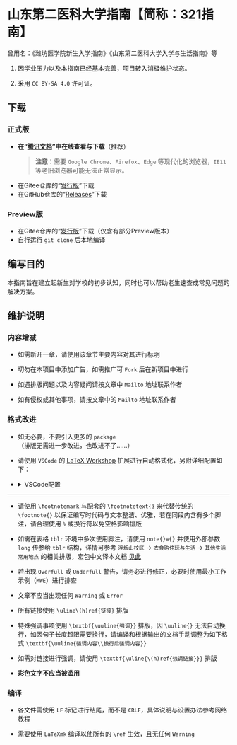 # 山东第二医科大学指南【简称：321指南】

曾用名：《潍坊医学院新生入学指南》《山东第二医科大学入学与生活指南》等

1. 因学业压力以及本指南已经基本完善，项目转入消极维护状态。

2. 采用 `CC BY-SA 4.0` 许可证。

## 下载
### 正式版

- **在“[腾讯文档](https://docs.qq.com/s/ETcQ-ZFSrSsh6MK9bm773q)”中在线查看与下载**（推荐）
    > **注意**：需要 `Google Chrome`、`Firefox`、`Edge` 等现代化的浏览器，`IE11` 等老旧浏览器可能无法正常显示。
- 在Gitee仓库的“[发行版](https://gitee.com/LinkChou/sdsmu_welcome_tex/releases/latest)”下载
- 在GitHub仓库的“[Releases](https://github.com/Mikachu2333/sdsmu_welcome_tex/releases/latest)”下载

### Preview版
- 在Gitee仓库的“[发行版](https://gitee.com/LinkChou/sdsmu_welcome_tex/releases/latest)”下载（仅含有部分Preview版本）
- 自行运行 `git clone` 后本地编译

## 编写目的

本指南旨在建立起新生对学校的初步认知，同时也可以帮助老生速查成常见问题的解决方案。

## 维护说明

### 内容增减

- 如需新开一章，请使用该章节主要内容对其进行标明

- 切勿在本项目中添加广告，如需推广可 `Fork` 后在新项目中进行

- 如遇排版问题以及内容疑问请按文章中 `Mailto` 地址联系作者

- 如有侵权或其他事项，请按文章中的 `Mailto` 地址联系作者

### 格式改进

- 如无必要，不要引入更多的 `package`（排版无需进一步改进，也改进不了……）

- 请使用 `VSCode` 的 [LaTeX Workshop](https://marketplace.visualstudio.com/items?itemName=James-Yu.latex-workshop) 扩展进行自动格式化，另附详细配置如下：

- <details><summary>VSCode配置</summary>

  ```json
    "latex-workshop.bibtex-fields.sort.enabled": true,
    "latex-workshop.bibtex-format.sort.enabled": true,
    "latex-workshop.bibtex-format.tab": "4 spaces",
    "latex-workshop.intellisense.file.base": "both",
    "latex-workshop.intellisense.package.enabled": true,
    "latex-workshop.intellisense.triggers.latex": [],
    "latex-workshop.latex.autoClean.run": "onBuilt",
    "latex-workshop.latex.build.clearLog.everyRecipeStep.enabled": false,
    "latex-workshop.latex.clean.fileTypes": [
        "*.acn",
        "*.acr",
        "*.alg",
        "*.aux",
        "*.bak*",
        "*.bbl",
        "*.blg",
        "*.fdb_latexmk",
        "*.fls",
        "*.glg",
        "*.glo",
        "*.gls",
        "*.idx",
        "*.ind",
        "*.ist",
        "*.lof",
        "*.lot",
        "*.out",
        "*.synctex.gz",
        "*.toc",
        "*.xdv"
    ],
    "latex-workshop.latex.recipe.default": "lastUsed",
    "latex-workshop.latex.recipes": [
        {
            "name": "LaTeXmkXe",
            "tools": [
                "latexmkxe"
            ]
        },
        {
            "name": "XeLaTeX",
            "tools": [
                "xelatex"
            ]
        }
    ],
    "latex-workshop.latex.tools": [
        {
            "args": [
                "-synctex=1",
                "-interaction=nonstopmode",
                "-file-line-error",
                "%DOCFILE%"
            ],
            "command": "xelatex",
            "name": "xelatex"
        },
        {
            "name": "latexmkxe",
            "command": "latexmk",
            "args": [
                "-synctex=1",
                "-interaction=nonstopmode",
                "-shell-escape",
                "-halt-on-error",
                "-file-line-error",
                "-xelatex",
                "%DOCFILE%"
            ]
        }
    ],
    "latex-workshop.latexindent.args": [
        "--cruft=%DIR%/",
        "%TMPFILE%",
        "--modifylinebreaks",
        "--GCString",
        "--yaml=defaultIndent: '    '"
    ],
    "latex-workshop.latexindent.path": "latexindent",
    "latex-workshop.message.error.show": false,
    "latex-workshop.message.information.show": true,
    "latex-workshop.message.warning.show": false,
    "latex-workshop.showContextMenu": true,
    "latex-workshop.synctex.afterBuild.enabled": true,
    "latex-workshop.texcount.autorun": "onSave",
    "latex-workshop.view.autoFocus.enabled": true,
    "latex-workshop.view.pdf.internal.synctex.keybinding": "double-click",
    "latex-workshop.view.pdf.viewer": "browser",
  ```

  </details>

---

- 请使用 `\footnotemark` 与配套的 `\footnotetext{}` 来代替传统的 `\footnote{}` 以保证编写时代码与文本整洁、优雅，若在同段内含有多个脚注，请合理使用 `%` 或换行符以免空格影响排版

- 如需在表格 `tblr` 环境中多次使用脚注，请使用 `note{}={}` 并使用外部参数 `long` 传参给 `tblr` 结构，详情可参考 `浮烟山校区` → `衣食购住玩与生活` → `其他生活常用地点` 的相关排版，宏包中文译本文档 [见此](https://gitee.com/nwafu_nan/tabularray-doc-zh-cn)

- 若出现 `Overfull` 或 `Underfull` 警告，请务必进行修正，必要时使用最小工作示例（`MWE`）进行排查

- 文章不应当出现任何 `Warning` 或 `Error`

- 所有链接使用 `\uline\(h)ref{链接}` 排版

- 特殊强调事项使用 `\textbf{\uuline{强调}}` 排版，因 `\uuline{}` 无法自动换行，如因句子长度超限需要换行，请编译和根据输出的文档手动调整为如下格式 `\textbf{\uuline{强调内容\\换行后强调内容}}`

- 如需对链接进行强调，请使用 `\textbf{\uline{\(h)ref{强调链接}}}` 排版

- **彩色文字不应当被滥用**

### 编译

- 各文件需使用 `LF` 标记进行结尾，而不是 `CRLF`，具体说明与设置办法参考网络教程

- 需要使用 `LaTeXmk` 编译以使所有的 `\ref` 生效，且无任何 `Warning`

